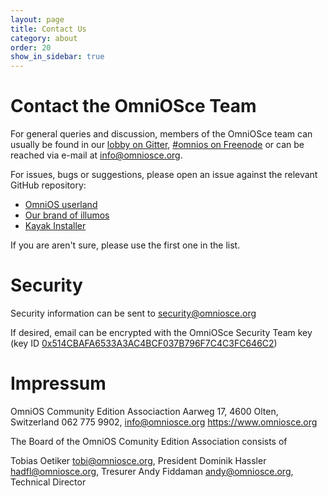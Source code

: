 ```yaml
---
layout: page
title: Contact Us
category: about
order: 20
show_in_sidebar: true
---
```


# Contact the OmniOSce Team

For general queries and discussion, members of the OmniOSce team can
usually be found in our [lobby on Gitter](https://gitter.im/omniosorg/Lobby),
[#omnios on Freenode](http://webchat.freenode.net?randomnick=1&channels=%23omnios&uio=d4)
or can be reached via e-mail at <info@omniosce.org>.

For issues, bugs or suggestions, please open an issue against the relevant
GitHub repository:

* [OmniOS userland](https://github.com/omniosorg/omnios-build/issues/new)
* [Our brand of illumos](https://github.com/omniosorg/illumos-omnios/issues/new)
* [Kayak Installer](https://github.com/omniosorg/kayak/issues/new)

If you are aren't sure, please use the first one in the list.

# Security

Security information can be sent to <security@omniosce.org>

If desired, email can be encrypted with the OmniOSce Security Team key
<br>
(key ID
[0x514CBAFA6533A3AC4BCF037B796F7C4C3FC646C2](https://sks-keyservers.net/pks/lookup?op=get&search=0x514CBAFA6533A3AC4BCF037B796F7C4C3FC646C2))

# Impressum

OmniOS Community Edition Associaction 
Aarweg 17, 4600 Olten, Switzerland 
062 775 9902, info@omniosce.org 
<https://www.omniosce.org>

The Board of the OmniOS Comunity Edition Association consists of

Tobias Oetiker <tobi@omniosce.org>, President 
Dominik Hassler <hadfl@omniosce.org>, Tresurer 
Andy Fiddaman <andy@omniosce.org>, Technical Director

